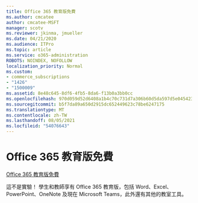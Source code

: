 ```yaml
---
title: Office 365 教育版免費
ms.author: cmcatee
author: cmcatee-MSFT
manager: scotv
ms.reviewer: jkinma, jmueller
ms.date: 04/21/2020
ms.audience: ITPro
ms.topic: article
ms.service: o365-administration
ROBOTS: NOINDEX, NOFOLLOW
localization_priority: Normal
ms.custom:
- commerce_subscriptions
- "1426"
- "1500009"
ms.assetid: 8e48c645-8df6-4fb5-8da6-f13b0a3bb0cc
ms.openlocfilehash: 970d059d52d6408a1b4c70c731d7a306b60d5da597d5e045423751c3960fe582
ms.sourcegitcommit: b5f7da89a650d2915dc652449623c78be6247175
ms.translationtype: MT
ms.contentlocale: zh-TW
ms.lasthandoff: 08/05/2021
ms.locfileid: "54076643"
---
```

# <a name="office-365-education-for-free"></a>Office 365 教育版免費

[Office 365 教育版免費](https://products.office.com/student/office-in-education?ms.officeurl=students)
  
這不是實驗！ 學生和教師享有 Office 365 教育版，包括 Word、Excel、PowerPoint、OneNote 及現在 Microsoft Teams，此外還有其他的教室工具。